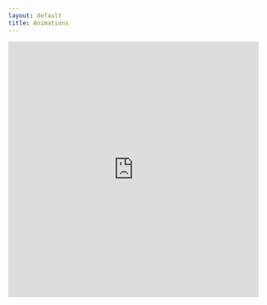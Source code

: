 ```yaml
---
layout: default
title: Animations
---
```


<p class="full-width" style="text-align:center; background-color: grey;"><iframe width="100%" height="515" src="https://www.youtube.com/embed/1UfzlKRpKdo" frameborder="0" allowfullscreen></iframe></p>
